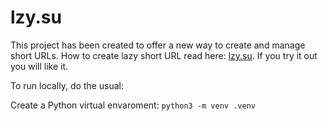 # lzy.su #

This project has been created to offer a new way to create and manage short URLs. How to create lazy short URL read here: [lzy.su](https://lzy.su/). If you try it out you will like it.

To run locally, do the usual:

Create a Python virtual envaroment:
```python3 -m venv .venv```